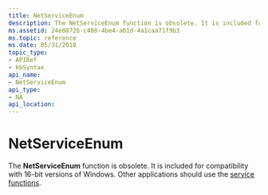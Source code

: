 ```yaml
---
title: NetServiceEnum
description: The NetServiceEnum function is obsolete. It is included for compatibility with 16-bit versions of Windows. Other applications should use the service functions.
ms.assetid: 24e0872b-c408-4be4-a01d-4a1caa71f9b3
ms.topic: reference
ms.date: 05/31/2018
topic_type: 
- APIRef
- kbSyntax
api_name: 
- NetServiceEnum
api_type: 
- NA
api_location: 
---
```


# NetServiceEnum

The **NetServiceEnum** function is obsolete. It is included for compatibility with 16-bit versions of Windows. Other applications should use the [service functions](/windows/desktop/Services/service-functions).

 

 